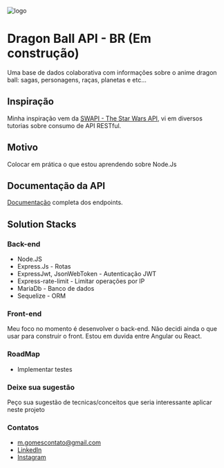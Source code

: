 ![logo](https://img.elo7.com.br/product/original/1C553C0/painel-festa-2x1m-dragon-ball-super-goku.jpg)

# Dragon Ball API - BR (Em construção)
Uma base de dados colaborativa com informações sobre o anime dragon ball: sagas, personagens, raças, planetas e etc...

## Inspiração
Minha inspiração vem da [SWAPI - The Star Wars API](https://swapi.co/), vi em diversos tutorias sobre consumo de API RESTful.

## Motivo
Colocar em prática o que estou aprendendo sobre Node.Js 

## Documentação da API
[Documentação](https://documenter.getpostman.com/view/2137744/SzYbzHpb) completa dos endpoints.

## Solution Stacks

### Back-end
* Node.JS
* Express.Js - Rotas
* ExpressJwt, JsonWebToken - Autenticação JWT
* Express-rate-limit - Limitar operações por IP
* MariaDb - Banco de dados
* Sequelize - ORM

### Front-end
Meu foco no momento é desenvolver o back-end.
Não decidi ainda o que usar para construir o front. Estou em duvida entre Angular ou React.

### RoadMap
* Implementar testes

### Deixe sua sugestão
Peço sua sugestão de tecnicas/conceitos que seria interessante aplicar neste projeto

### Contatos

* m.gomescontato@gmail.com
* [LinkedIn](https://www.linkedin.com/in/matheusandradegomes/)
* [Instagram](https://www.instagram.com/gomesreal/)






